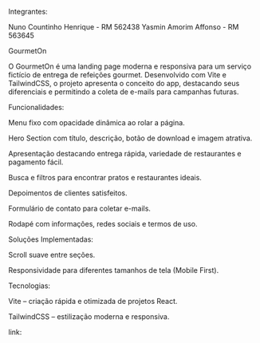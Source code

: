 

Integrantes: 

Nuno Countinho Henrique - RM 562438
Yasmin Amorim Affonso - RM 563645





GourmetOn

O GourmetOn é uma landing page moderna e responsiva para um serviço fictício de entrega de refeições gourmet.
Desenvolvido com Vite e TailwindCSS, o projeto apresenta o conceito do app, destacando seus diferenciais e permitindo a coleta de e-mails para campanhas futuras.

Funcionalidades:

Menu fixo com opacidade dinâmica ao rolar a página.

Hero Section com título, descrição, botão de download e imagem atrativa.

Apresentação destacando entrega rápida, variedade de restaurantes e pagamento fácil.

Busca e filtros para encontrar pratos e restaurantes ideais.

Depoimentos de clientes satisfeitos.

Formulário de contato para coletar e-mails.

Rodapé com informações, redes sociais e termos de uso.

Soluções Implementadas:

Scroll suave entre seções.

Responsividade para diferentes tamanhos de tela (Mobile First).

Tecnologias:

Vite – criação rápida e otimizada de projetos React.

TailwindCSS – estilização moderna e responsiva.




link: 
